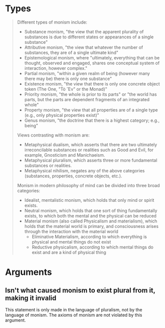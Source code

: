 # Types

> Different types of monism include:
> 
> - Substance monism, "the view that the apparent plurality of substances is due to different states or appearances of a single substance"
> - Attributive monism, "the view that whatever the number of substances, they are of a single ultimate kind"
> - Epistemological monism, where "ultimately, everything that can be thought, observed and engaged, shares one conceptual system of interaction, however complex."
> - Partial monism, "within a given realm of being (however many there may be) there is only one substance"
> - Existence monism, "the view that there is only one concrete object token (The One, "Τὸ Ἕν" or the Monad)"
> - Priority monism, "the whole is prior to its parts" or "the world has parts, but the parts are dependent fragments of an integrated whole"
> - Property monism, "the view that all properties are of a single type (e.g., only physical properties exist)"
> - Genus monism, "the doctrine that there is a highest category; e.g., being"
> 
> Views contrasting with monism are:
> 
> - Metaphysical dualism, which asserts that there are two ultimately irreconcilable substances or realities such as Good and Evil, for example, Gnosticism and Manichaeism.
> - Metaphysical pluralism, which asserts three or more fundamental substances or realities.
> - Metaphysical nihilism, negates any of the above categories (substances, properties, concrete objects, etc.).
> 
> Monism in modern philosophy of mind can be divided into three broad categories:
> 
> - Idealist, mentalistic monism, which holds that only mind or spirit exists. 
> - Neutral monism, which holds that one sort of thing fundamentally exists, to which both the mental and the physical can be reduced
> - Material monism (also called Physicalism and materialism), which holds that the material world is primary, and consciousness arises through the interaction with the material world
> 	- Eliminative Materialism, according to which everything is physical and mental things do not exist
> 	- Reductive physicalism, according to which mental things do exist and are a kind of physical thing

# Arguments
## Isn't what caused monism to exist plural from it, making it invalid

This statement is only made in the language of pluralism, not by the language of monism.
The axioms of monism are not violated by this argument.

